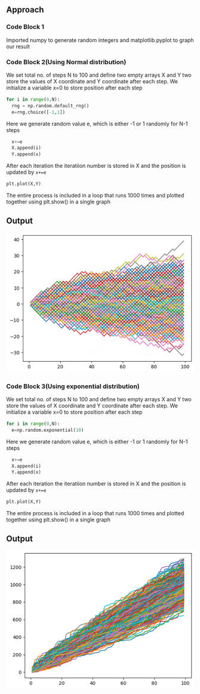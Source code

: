 ## Approach
### Code Block 1
Imported numpy to generate random integers and matplotlib.pyplot to graph our result
### Code Block 2(Using Normal distribution)

We set total no. of steps N to 100 and define  two empty arrays X and Y two store the values of X coordinate and Y coordinate after each step.
We initialize a variable x=0 to store position after each step

```python
for i in range(0,N): 
  rng = np.random.default_rng()
  e=rng.choice([-1,1])
```
Here we generate random value e, which is either -1 or 1 randomly for N-1 steps 

```python
  x+=e
  X.append(i)
  Y.append(x)
```
After each iteration the iteratiion number is stored in X and the position is updated by ` x+=e ` 
```python
plt.plot(X,Y)
```
The entire process is included in a loop that runs 1000 times and plotted together using plt.show() in a single graph


## Output

![Alt text](./img1.png)

### Code Block 3(Using exponential distribution)

We set total no. of steps N to 100 and define  two empty arrays X and Y two store the values of X coordinate and Y coordinate after each step.
We initialize a variable x=0 to store position after each step

```python
for i in range(0,N): 
  e=np.random.exponential(10)
```
Here we generate random value e, which is either -1 or 1 randomly for N-1 steps 

```python
  x+=e
  X.append(i)
  Y.append(x)
```
After each iteration the iteratiion number is stored in X and the position is updated by ` x+=e ` 
```python
plt.plot(X,Y)
```
The entire process is included in a loop that runs 1000 times and plotted together using plt.show() in a single graph


## Output

![Alt text](./img2.png)
